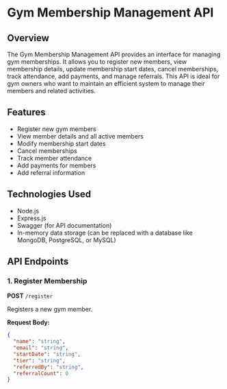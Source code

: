 # Gym Membership Management API

## Overview

The Gym Membership Management API provides an interface for managing gym memberships. It allows you to register new members, view membership details, update membership start dates, cancel memberships, track attendance, add payments, and manage referrals. This API is ideal for gym owners who want to maintain an efficient system to manage their members and related activities.

## Features

- Register new gym members
- View member details and all active members
- Modify membership start dates
- Cancel memberships
- Track member attendance
- Add payments for members
- Add referral information

## Technologies Used

- Node.js
- Express.js
- Swagger (for API documentation)
- In-memory data storage (can be replaced with a database like MongoDB, PostgreSQL, or MySQL)

## API Endpoints

### 1. Register Membership
**POST** `/register`

Registers a new gym member.

**Request Body:**
```json
{
  "name": "string",
  "email": "string",
  "startDate": "string",
  "tier": "string",
  "referredBy": "string",
  "referralCount": 0
}
